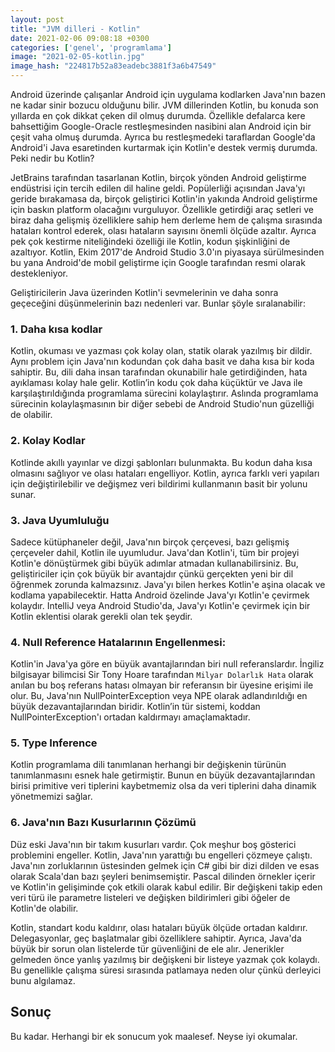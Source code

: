 ```yaml
---
layout: post
title: "JVM dilleri - Kotlin"
date: 2021-02-06 09:08:18 +0300
categories: ['genel', 'programlama']
image: "2021-02-05-kotlin.jpg"
image_hash: "224817b52a83eadebc3881f3a6b47549"
---
```



Android üzerinde çalışanlar Android için uygulama kodlarken Java'nın bazen ne kadar sinir bozucu olduğunu bilir. JVM dillerinden Kotlin, bu konuda son yıllarda en çok dikkat çeken dil olmuş durumda. Özellikle defalarca kere bahsettiğim Google-Oracle restleşmesinden nasibini alan Android için bir çeşit vaha olmuş durumda. Ayrıca bu restleşmedeki taraflardan Google'da Android'i Java esaretinden kurtarmak için Kotlin'e destek vermiş durumda. Peki nedir bu Kotlin?


JetBrains tarafından tasarlanan Kotlin, birçok yönden Android geliştirme endüstrisi için tercih edilen dil haline geldi. Popülerliği açısından Java'yı geride bırakamasa da, birçok geliştirici Kotlin'in yakında Android geliştirme için baskın platform olacağını vurguluyor. Özellikle getirdiği araç setleri ve biraz daha gelişmiş özelliklere sahip hem derleme hem de çalışma sırasında hataları kontrol ederek, olası hataların sayısını önemli ölçüde azaltır. Ayrıca pek çok kestirme niteliğindeki özelliği ile Kotlin, kodun şişkinliğini de azaltıyor. Kotlin, Ekim 2017'de Android Studio 3.0'ın piyasaya sürülmesinden bu yana Android'de mobil geliştirme için Google tarafından resmi olarak destekleniyor.

Geliştiricilerin Java üzerinden Kotlin'i sevmelerinin ve daha sonra geçeceğini düşünmelerinin bazı nedenleri var. Bunlar şöyle sıralanabilir:

### 1. Daha kısa kodlar

Kotlin, okuması ve yazması çok kolay olan, statik olarak yazılmış bir dildir. Aynı problem için Java'nın kodundan çok daha basit ve daha kısa bir koda sahiptir. Bu, dili daha insan tarafından okunabilir hale getirdiğinden, hata ayıklaması kolay hale gelir. Kotlin’in kodu çok daha küçüktür ve Java ile karşılaştırıldığında programlama sürecini kolaylaştırır. Aslında programlama sürecinin kolaylaşmasının bir diğer sebebi de Android Studio'nun güzelliği de olabilir.

### 2. Kolay Kodlar

Kotlinde akıllı yayınlar ve dizgi şablonları bulunmakta. Bu kodun daha kısa olmasını sağlıyor ve olası hataları engelliyor. Kotlin, ayrıca farklı veri yapıları için değiştirilebilir ve değişmez veri bildirimi kullanmanın basit bir yolunu sunar.

### 3. Java Uyumluluğu

Sadece kütüphaneler değil, Java'nın birçok çerçevesi, bazı gelişmiş çerçeveler dahil, Kotlin ile uyumludur. Java'dan Kotlin'i, tüm bir projeyi Kotlin'e dönüştürmek gibi büyük adımlar atmadan kullanabilirsiniz. Bu, geliştiriciler için çok büyük bir avantajdır çünkü gerçekten yeni bir dil öğrenmek zorunda kalmazsınız. Java'yı bilen herkes Kotlin'e aşina olacak ve kodlama yapabilecektir. Hatta Android özelinde Java'yı Kotlin'e çevirmek kolaydır. IntelliJ veya Android Studio'da, Java'yı Kotlin'e çevirmek için bir Kotlin eklentisi olarak gerekli olan tek şeydir.

### 4. Null Reference Hatalarının Engellenmesi:

Kotlin'in Java'ya göre en büyük avantajlarından biri null referanslardır. İngiliz bilgisayar bilimcisi Sir Tony Hoare tarafından `Milyar Dolarlık Hata` olarak anılan bu boş referans hatası olmayan bir referansın bir üyesine erişimi ile olur. Bu, Java'nın NullPointerException veya NPE olarak adlandırıldığı en büyük dezavantajlarından biridir. Kotlin’in tür sistemi, koddan NullPointerException'ı ortadan kaldırmayı amaçlamaktadır. 

### 5. Type Inference 

Kotlin programlama dili tanımlanan herhangi bir değişkenin türünün tanımlanmasını esnek hale getirmiştir. Bunun en büyük dezavantajlarından birisi primitive veri tiplerini kaybetmemiz olsa da veri tiplerini daha dinamik yönetmemizi sağlar.
 
### 6. Java'nın Bazı Kusurlarının Çözümü

Düz eski Java'nın bir takım kusurları vardır. Çok meşhur boş gösterici problemini engeller. Kotlin, Java'nın yarattığı bu engelleri çözmeye çalıştı. Java'nın zorluklarının üstesinden gelmek için C# gibi bir dizi dilden ve esas olarak Scala'dan bazı şeyleri benimsemiştir. Pascal dilinden örnekler içerir ve Kotlin'in gelişiminde çok etkili olarak kabul edilir. Bir değişkeni takip eden veri türü ile parametre listeleri ve değişken bildirimleri gibi öğeler de Kotlin'de olabilir.

Kotlin, standart kodu kaldırır, olası hataları büyük ölçüde ortadan kaldırır. Delegasyonlar, geç başlatmalar gibi özelliklere sahiptir. Ayrıca, Java'da büyük bir sorun olan listelerde tür güvenliğini de ele alır. Jenerikler gelmeden önce yanlış yazılmış bir değişkeni bir listeye yazmak çok kolaydı. Bu genellikle çalışma süresi sırasında patlamaya neden olur çünkü derleyici bunu algılamaz.


## Sonuç

Bu kadar. Herhangi bir ek sonucum yok maalesef. Neyse iyi okumalar.